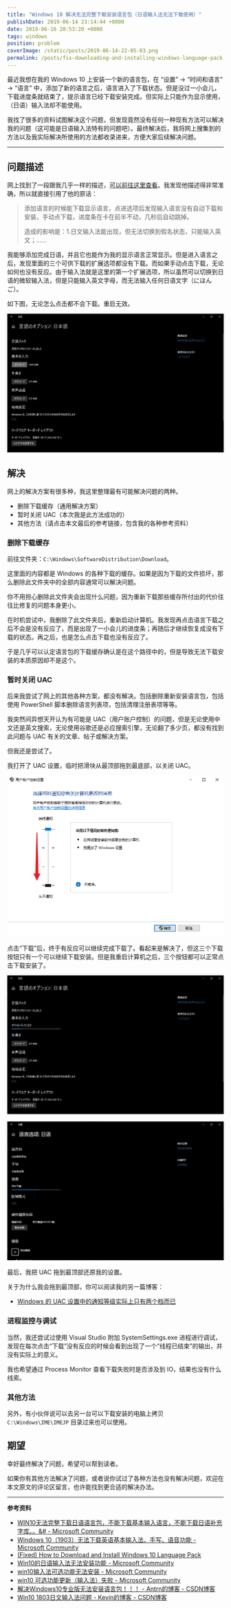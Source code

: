 ```yaml
---
title: "Windows 10 解决无法完整下载安装语言包（日语输入法无法下载使用）"
publishDate: 2019-06-14 23:14:44 +0800
date: 2019-06-16 20:53:20 +0800
tags: windows
position: problem
coverImage: /static/posts/2019-06-14-22-05-03.png
permalink: /posts/fix-downloading-and-installing-windows-language-pack-issues.html
---
```


最近我想在我的 Windows 10 上安装一个新的语言包，在 “设置” -> “时间和语言” -> “语言” 中，添加了新的语言之后，语言进入了下载状态。但是没过一小会儿，下载进度条就结束了，提示语言已经下载安装完成。但实际上只能作为显示使用，（日语）输入法却不能使用。

我找了很多的资料试图解决这个问题，但发现竟然没有任何一种现有方法可以解决我的问题（这可能是日语输入法特有的问题吧）。最终解决后，我将网上搜集到的方法以及我实际解决所使用的方法都收录进来，方便大家后续解决问题。

---

<div id="toc"></div>

## 问题描述

网上找到了一段跟我几乎一样的描述，[可以前往这里查看](https://answers.microsoft.com/zh-hans/windows/forum/all/win10%E6%97%A0%E6%B3%95%E5%AE%8C%E6%95%B4%E4%B8%8B/22663fe8-5fd8-402d-bcc8-b4ce0c2e38b0)。我发现他描述得非常准确，所以就直接引用了他的原话：

> 添加语言的时候能下载显示语言，点进选项后发现输入语言没有自动下载和安装，手动点下载，进度条在卡在前半不动，几秒后自动跳掉。
> 
> 造成的影响是：1.日文输入法能出现，但无法切换到假名状态，只能输入英文；……

我能够添加完成日语，并且它也能作为我的显示语言正常显示。但是进入语言之后，发现里面的三个可供下载的扩展选项都没有下载。而如果手动点击下载，无论如何也没有反应。由于输入法就是这里的第一个扩展选项，所以虽然可以切换到日语的微软输入法，但是只能输入英文字母，而无法输入任何日语文字（にほんご）。

如下图，无论怎么点击都不会下载。重启无效。

![怎么点都没反应](/static/posts/2019-06-14-22-05-03.png)

## 解决

网上的解决方案有很多种，我这里整理最有可能解决问题的两种。

- 删除下载缓存（通用解决方案）
- 暂时关闭 UAC（本次我是此方法成功的）
- 其他方法（请点击本文最后的参考链接，包含我的各种参考资料）

### 删除下载缓存

前往文件夹：`C:\Windows\SoftwareDistribution\Download`。

这里面的内容都是 Windows 的各种下载的缓存。如果是因为下载的文件损坏，那么删除此文件夹中的全部内容通常可以解决问题。

你不用担心删除此文件夹会出现什么问题，因为重新下载那些缓存所付出的代价往往比修复的问题本身更小。

在时机尝试中，我删除了此文件夹后，重新启动计算机。我发现再点击语言下载之后不会是没有反应了，而是出现了一小会儿的进度条；再随后才继续恢复成没有下载的状态。再之后，也是怎么点击下载也没有反应了。

于是几乎可以认定语言包的下载缓存确认是在这个路径中的，但是导致无法下载安装的本质原因却不是这个。

### 暂时关闭 UAC

后来我尝试了网上的其他各种方案，都没有解决。包括删除重新安装语言包，包括使用 PowerShell 脚本删除语言列表项，包括清理注册表项等等。

我突然间异想天开认为有可能是 UAC（用户账户控制）的问题，但是无论使用中文还是英文搜索，无论使用谷歌还是必应搜索引擎，无论翻了多少页，都没有找到此问题与 UAC 有关的文章、帖子或解决方案。

但我还是尝试了。

我打开了 UAC 设置，临时把滑块从最顶部拖到最底部，以关闭 UAC。

![UAC 设置](/static/posts/2019-06-14-23-09-00.png)

点击“下载”后，终于有反应可以继续完成下载了。看起来是解决了，但这三个下载按钮只有一个可以继续下载安装。但是我重启计算机之后，三个按钮都可以正常点击下载安装了。

![已经可以开始下载安装了](/static/posts/2019-06-14-22-05-23.png)

![已经可以开始下载安装了](/static/posts/2019-06-14-22-05-34.png)

最后，我把 UAC 拖到最顶部还原我的设置。

关于为什么我会拖到最顶部，你可以阅读我的另一篇博客：

- [Windows 的 UAC 设置中的通知等级实际上只有两个档而已](/post/there-are-only-two-settings-for-the-uac-slider)

### 进程监控与调试

当然，我还尝试过使用 Visual Studio 附加 SystemSettings.exe 进程进行调试，发现在每次点击“下载”没有反应的时候会看到出现了一个“线程已结束”的输出，并没有实际上的意义。

我也希望通过 Process Monitor 查看下载失败时是否涉及到 IO，结果也没有什么线索。

### 其他方法

另外，有小伙伴说可以去另一台可以下载安装的电脑上拷贝 `C:\Windows\IME\IMEJP` 目录过来也可以使用。

## 期望

幸好最终解决了问题，希望可以帮到读者。

如果你有其他方法解决了问题，或者说你试过了各种方法也没有解决问题，欢迎在本文原文的评论区留言，也许能找到更合适的解决办法。

---

**参考资料**

- [WIN10无法完整下载日语语言包，不能下载基本输入语言，不能下载日语补充字库。。&# - Microsoft Community](https://answers.microsoft.com/zh-hans/windows/forum/all/win10%E6%97%A0%E6%B3%95%E5%AE%8C%E6%95%B4%E4%B8%8B/22663fe8-5fd8-402d-bcc8-b4ce0c2e38b0)
- [Windows 10（1903）无法下载英语基本输入法、手写、语音功能 - Microsoft Community](https://answers.microsoft.com/zh-hans/windows/forum/all/windows/c5d81b0f-a223-4fad-bb63-df6e82f91a26)
- [(Fixed) How to Download and Install Windows 10 Language Pack](https://www.jihosoft.com/tips/download-install-windows-10-language-pack.html)
- [Win10的日语输入法无法安装功能 - Microsoft Community](https://answers.microsoft.com/zh-hans/windows/forum/all/win10%E7%9A%84%E6%97%A5%E8%AF%AD%E8%BE%93%E5%85%A5/846ee4e4-0f15-4431-9faa-b4e170230c4b)
- [win10输入法可选功能无法安装 - Microsoft Community](https://answers.microsoft.com/zh-hans/windows/forum/all/win10%E8%BE%93%E5%85%A5%E6%B3%95%E5%8F%AF%E9%80%89/89f90932-bab3-49e3-b74a-afe272f17461)
- [win10 可选功能更新（输入法）失败 - Microsoft Community](https://answers.microsoft.com/zh-hans/windows/forum/all/win10/9ae722f4-0c8e-4864-a4e7-018bf478bc87)
- [解决Windows10专业版无法安装语言包！！！ - Antrn的博客 - CSDN博客](https://blog.csdn.net/qq_38232598/article/details/80687009)
- [Win10 1803日文输入法问题 - Kevin的博客 - CSDN博客](https://blog.csdn.net/yinghua12a/article/details/81105287)


